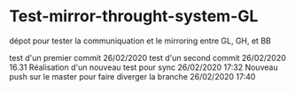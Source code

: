 # Test-mirror-throught-system-GL
dépot pour tester la communiquation et le mirroring entre GL, GH, et BB

test d'un premier commit 26/02/2020 
test d'un second  commit 26/02/2020 16.31
Réalisation d'un nouveau test pour sync 26/02/2020 17:32
Nouveau push sur le master pour faire diverger la branche 26/02/2020 17:40
